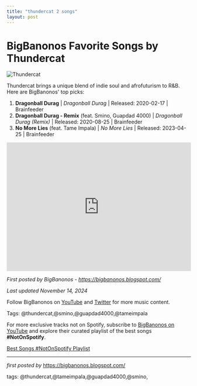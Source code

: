 ```yaml
---
title: "thundercat 2 songs"
layout: post
---
```

<h1>BigBanonos Favorite Songs by Thundercat</h1>
<img src="https://media.pitchfork.com/photos/60beeb183bf3890797f2357a/1:1/w_1769,h_1769,c_limit/thundercat.jpg" alt="Thundercat"> <p>Thundercat brings a unique blend of indie soul and afrofuturism to R&B. Here are BigBanonos' top picks:</p> <ol> <li><strong>Dragonball Durag</strong> | <em>Dragonball Durag</em> | Released: 2020-02-17 | Brainfeeder</li> <li><strong>Dragonball Durag - Remix</strong> (feat. Smino, Guapdad 4000) | <em>Dragonball Durag (Remix)</em> | Released: 2020-08-25 | Brainfeeder</li> <li><strong>No More Lies</strong> (feat. Tame Impala) | <em>No More Lies</em> | Released: 2023-04-25 | Brainfeeder</li>
</ol> <div> <iframe src="https://open.spotify.com/embed/playlist/0YpxZZWxUpqXPIebcD70e3?utm_source=generator" width="100%" height="352" frameborder="0" allowfullscreen="" allow="autoplay; clipboard-write; encrypted-media; fullscreen; picture-in-picture" loading="lazy"></iframe>
</div> <p><em>First posted by BigBanonos - <a href="https://bigbanonos.blogspot.com/">https://bigbanonos.blogspot.com/</a></em></p>
<p><em>Last updated November 14, 2024</em></p>
<p>Follow BigBanonos on <a href="https://www.youtube.com/@BigBanonos">YouTube</a> and <a href="https://x.com/bigbanonos">Twitter</a> for more music content.</p>
<p>Tags: @thundercat,@smino,@guapdad4000,@tameimpala</p>


<!--Subscribe and Playlist Links-->
<div>
    <p>For more exclusive tracks not on Spotify, subscribe to <a href="https://www.youtube.com/@BigBanonos" target="_blank">BigBanonos on YouTube</a> and explore their curated playlist of the best songs <strong>#NotOnSpotify</strong>.</p>
    <p><a href="https://www.youtube.com/playlist?list=PLtuNtuTatqI0kFahUCbtbfenC_ET5O_tr" target="_blank">Best Songs #NotOnSpotify Playlist<br /></a></p></div>

<hr />

<p><em>first posted by</em> <a href="https://bigbanonos.blogspot.com/" rel="noopener" target="_new">https://bigbanonos.blogspot.com/</a></p>

<p>tags: @thundercat,@tameimpala,@guapdad4000,@smino,</p>
